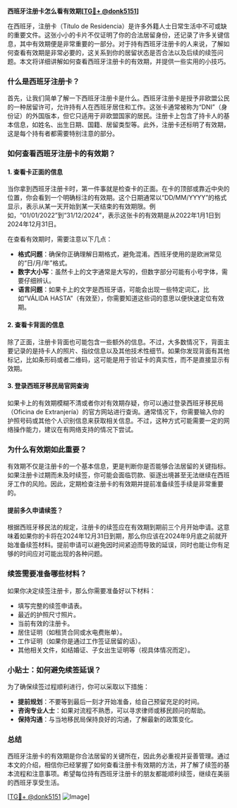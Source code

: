 **西班牙注册卡怎么看有效期[[TG💪+ @donk5151](https://t.me/s/donk5151)]**

在西班牙，注册卡（Título de Residencia）是许多外籍人士日常生活中不可或缺的重要文件。这张小小的卡片不仅证明了你的合法居留身份，还记录了许多关键信息，其中有效期便是非常重要的一部分。对于持有西班牙注册卡的人来说，了解如何查看有效期是非常必要的，这关系到你的居留状态是否合法以及后续的续签问题。本文将详细讲解如何查看西班牙注册卡的有效期，并提供一些实用的小技巧。

### 什么是西班牙注册卡？

首先，让我们简单了解一下西班牙注册卡是什么。西班牙注册卡是授予非欧盟公民的一种居留许可，允许持有人在西班牙居住和工作。这张卡通常被称为“DNI”（身份证）的外国版本，但它只适用于非欧盟国家的居民。注册卡上包含了持卡人的基本信息，如姓名、出生日期、国籍、居留类型等。此外，注册卡还标明了有效期，这是每个持有者都需要特别注意的部分。

### 如何查看西班牙注册卡的有效期？

#### 1. 查看卡正面的信息

当你拿到西班牙注册卡时，第一件事就是检查卡的正面。在卡的顶部或靠近中央的位置，你会看到一个明确标注的有效期。这个日期通常以“DD/MM/YYYY”的格式显示，表示从某一天开始到某一天结束的有效期限。例如，“01/01/2022”到“31/12/2024”，表示这张卡的有效期是从2022年1月1日到2024年12月31日。

在查看有效期时，需要注意以下几点：

- **格式问题**：确保你正确理解日期格式，避免混淆。西班牙使用的是欧洲常见的“日/月/年”格式。
- **数字大小写**：虽然卡上的文字通常是大写的，但数字部分可能有小号字体，需要仔细辨认。
- **语言问题**：如果卡上的文字是西班牙语，可能会出现一些特定词汇，比如“VÁLIDA HASTA”（有效至），你需要知道这些词的意思以便快速定位有效期。

#### 2. 查看卡背面的信息

除了正面，注册卡背面也可能包含一些额外的信息。不过，大多数情况下，背面主要记录的是持卡人的照片、指纹信息以及其他技术性细节。如果你发现背面有其他标记，比如条形码或者二维码，这可能是用于验证卡的真实性，而不是直接显示有效期。

#### 3. 登录西班牙移民局官网查询

如果卡上的有效期模糊不清或者你对有效期存疑，你可以通过登录西班牙移民局（Oficina de Extranjería）的官方网站进行查询。通常情况下，你需要输入你的护照号码或其他个人识别信息来获取相关信息。不过，这种方式可能需要一定的网络操作能力，建议在有网络支持的情况下尝试。

### 为什么有效期如此重要？

有效期不仅是注册卡的一个基本信息，更是判断你是否能够合法居留的关键指标。如果注册卡过期而未及时续签，你可能会面临罚款、驱逐出境甚至无法继续在西班牙工作的风险。因此，定期检查注册卡的有效期并提前准备续签手续是非常重要的。

#### 提前多久申请续签？

根据西班牙移民法的规定，注册卡的续签应在有效期到期前三个月开始申请。这意味着如果你的卡将在2024年12月31日到期，那么你应该在2024年9月底之前就开始准备续签材料。提前申请可以避免因时间紧迫而导致的延误，同时也能让你有足够的时间应对可能出现的各种问题。

### 续签需要准备哪些材料？

如果你决定续签注册卡，那么你需要准备好以下材料：

- 填写完整的续签申请表。
- 最近的护照尺寸照片。
- 当前有效的注册卡。
- 居住证明（如租赁合同或水电费账单）。
- 工作证明（如果你是通过工作签证居留的话）。
- 其他相关文件，如结婚证、子女出生证明等（视具体情况而定）。

### 小贴士：如何避免续签延误？

为了确保续签过程顺利进行，你可以采取以下措施：

- **提前规划**：不要等到最后一刻才开始准备，给自己预留充足的时间。
- **咨询专业人士**：如果对流程不熟悉，可以寻求律师或移民顾问的帮助。
- **保持沟通**：与当地移民局保持良好的沟通，了解最新的政策变化。

### 总结

西班牙注册卡的有效期是你合法居留的关键所在，因此务必重视并妥善管理。通过本文的介绍，相信你已经掌握了如何查看注册卡有效期的方法，并了解了续签的基本流程和注意事项。希望每位持有西班牙注册卡的朋友都能顺利续签，继续在美丽的西班牙享受生活。

[[TG💪+ @donk5151](https://t.me/s/donk5151) ![Image](https://i.postimg.cc/rwNCRYN7/Snipaste-2025-04-30-17-27-05.png)]